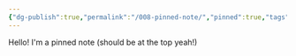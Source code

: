 ```yaml
---
{"dg-publish":true,"permalink":"/008-pinned-note/","pinned":true,"tags":["dg-test-vault"]}
---
```


Hello! I'm a pinned note (should be at the top yeah!)